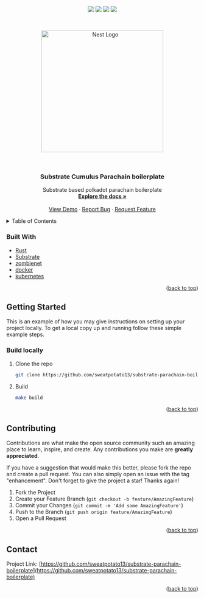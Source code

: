<div id="top"></div>
<p align="center">
<img src=https://img.shields.io/github/stars/sweatpotato13/substrate-parachain-boilerplate?style=for-the-badge&logo=appveyor&color=blue />
<img src=https://img.shields.io/github/forks/sweatpotato13/substrate-parachain-boilerplate?style=for-the-badge&logo=appveyor&color=blue />
<img src=https://img.shields.io/github/issues/sweatpotato13/substrate-parachain-boilerplate?style=for-the-badge&logo=appveyor&color=informational />
<img src=https://img.shields.io/github/issues-pr/sweatpotato13/substrate-parachain-boilerplate?style=for-the-badge&logo=appveyor&color=informational />
</p>
<br />
<!-- PROJECT LOGO -->
<p align="center">
  <a href="https://substrate.io/" target="blank"><img src="https://cdn-images-1.medium.com/max/960/1*OQP5QAtLtrVCtNCKwB6GkQ.png" width="320" alt="Nest Logo" /></a>
</p>

<br />
<div align="center">
  <a href="https://github.com/sweatpotato13/substrate-parachain-boilerplate">
    <!-- <img src="images/logo.png" alt="Logo" width="80" height="80"> -->
  </a>

<h3 align="center">Substrate Cumulus Parachain boilerplate</h3>

  <p align="center">
    Substrate based polkadot parachain boilerplate
    <br />
    <a href="https://github.com/sweatpotato13/substrate-parachain-boilerplate"><strong>Explore the docs »</strong></a>
    <br />
    <br />
    <a href="https://github.com/sweatpotato13/substrate-parachain-boilerplate">View Demo</a>
    ·
    <a href="https://github.com/sweatpotato13/substrate-parachain-boilerplate/issues">Report Bug</a>
    ·
    <a href="https://github.com/sweatpotato13/substrate-parachain-boilerplate/issues">Request Feature</a>
  </p>
</div>

<!-- TABLE OF CONTENTS -->
<details>
  <summary>Table of Contents</summary>
  <ol>
    <li>
      <ul>
        <li><a href="#built-with">Built With</a></li>
      </ul>
    </li>
    <li>
      <a href="#getting-started">Getting Started</a>
      <ul>
        <li><a href="#installation">Installation</a></li>
      </ul>
    </li>
    <li><a href="#contributing">Contributing</a></li>
    <li><a href="#contact">Contact</a></li>
  </ol>
</details>

### Built With

- [Rust](https://www.rust-lang.org/)
- [Substrate](https://substrate.io/)
- [zombienet](https://github.com/paritytech/zombienet)
- [docker](https://www.docker.com/)
- [kubernetes](https://kubernetes.io/)

<p align="right">(<a href="#top">back to top</a>)</p>

<!-- GETTING STARTED -->

## Getting Started

This is an example of how you may give instructions on setting up your project locally.
To get a local copy up and running follow these simple example steps.

### Build locally

1. Clone the repo

   ```sh
   git clone https://github.com/sweatpotato13/substrate-parachain-boilerplate.git
   ```

2. Build
   ```sh
   make build
   ```

<p align="right">(<a href="#top">back to top</a>)</p>

<!-- CONTRIBUTING -->

## Contributing

Contributions are what make the open source community such an amazing place to learn, inspire, and create. Any contributions you make are **greatly appreciated**.

If you have a suggestion that would make this better, please fork the repo and create a pull request. You can also simply open an issue with the tag "enhancement".
Don't forget to give the project a star! Thanks again!

1. Fork the Project
2. Create your Feature Branch (`git checkout -b feature/AmazingFeature`)
3. Commit your Changes (`git commit -m 'Add some AmazingFeature'`)
4. Push to the Branch (`git push origin feature/AmazingFeature`)
5. Open a Pull Request

<p align="right">(<a href="#top">back to top</a>)</p>

<!-- CONTACT -->

## Contact

Project Link: [https://github.com/sweatpotato13/substrate-parachain-boilerplate](https://github.com/sweatpotato13/substrate-parachain-boilerplate)

<p align="right">(<a href="#top">back to top</a>)</p>
